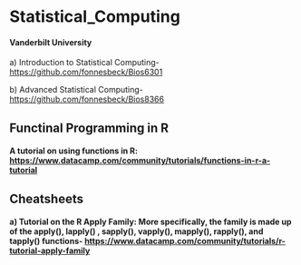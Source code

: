 # Statistical_Computing
#### Vanderbilt University
a) Introduction to Statistical Computing- https://github.com/fonnesbeck/Bios6301

b) Advanced Statistical Computing- https://github.com/fonnesbeck/Bios8366

## Functinal Programming in R
#### A tutorial on using functions in R: https://www.datacamp.com/community/tutorials/functions-in-r-a-tutorial

## Cheatsheets
#### a) Tutorial on the R Apply Family: More specifically, the family is made up of the apply(), lapply() , sapply(), vapply(), mapply(), rapply(), and tapply() functions- https://www.datacamp.com/community/tutorials/r-tutorial-apply-family
